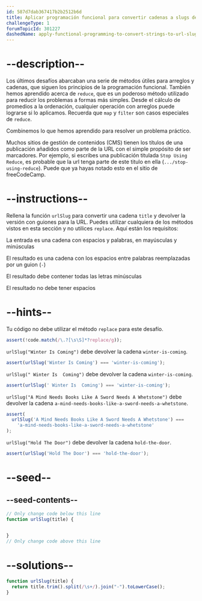 ```yaml
---
id: 587d7dab367417b2b2512b6d
title: Aplicar programación funcional para convertir cadenas a slugs de URL
challengeType: 1
forumTopicId: 301227
dashedName: apply-functional-programming-to-convert-strings-to-url-slugs
---
```


# --description--

Los últimos desafíos abarcaban una serie de métodos útiles para arreglos y cadenas, que siguen los principios de la programación funcional. También hemos aprendido acerca de `reduce`, que es un poderoso método utilizado para reducir los problemas a formas más simples. Desde el cálculo de promedios a la ordenación, cualquier operación con arreglos puede lograrse si lo aplicamos. Recuerda que `map` y `filter` son casos especiales de `reduce`.

Combinemos lo que hemos aprendido para resolver un problema práctico.

Muchos sitios de gestión de contenidos (CMS) tienen los títulos de una publicación añadidos como parte de la URL con el simple propósito de ser marcadores. Por ejemplo, si escribes una publicación titulada `Stop Using Reduce`, es probable que la url tenga parte de este titulo en ella (`.../stop-using-reduce`). Puede que ya hayas notado esto en el sitio de freeCodeCamp.

# --instructions--

Rellena la función `urlSlug` para convertir una cadena `title` y devolver la versión con guiones para la URL. Puedes utilizar cualquiera de los métodos vistos en esta sección y no utilices `replace`. Aquí están los requisitos:

La entrada es una cadena con espacios y palabras, en mayúsculas y minúsculas

El resultado es una cadena con los espacios entre palabras reemplazadas por un guion (`-`)

El resultado debe contener todas las letras minúsculas

El resultado no debe tener espacios

# --hints--

Tu código no debe utilizar el método `replace` para este desafío.

```js
assert(!code.match(/\.?[\s\S]*?replace/g));
```

`urlSlug("Winter Is Coming")` debe devolver la cadena `winter-is-coming`.

```js
assert(urlSlug('Winter Is Coming') === 'winter-is-coming');
```

`urlSlug(" Winter Is  Coming")` debe devolver la cadena `winter-is-coming`.

```js
assert(urlSlug(' Winter Is  Coming') === 'winter-is-coming');
```

`urlSlug("A Mind Needs Books Like A Sword Needs A Whetstone")` debe devolver la cadena `a-mind-needs-books-like-a-sword-needs-a-whetstone`.

```js
assert(
  urlSlug('A Mind Needs Books Like A Sword Needs A Whetstone') ===
    'a-mind-needs-books-like-a-sword-needs-a-whetstone'
);
```

`urlSlug("Hold The Door")` debe devolver la cadena `hold-the-door`.

```js
assert(urlSlug('Hold The Door') === 'hold-the-door');
```

# --seed--

## --seed-contents--

```js
// Only change code below this line
function urlSlug(title) {


}
// Only change code above this line
```

# --solutions--

```js
function urlSlug(title) {
  return title.trim().split(/\s+/).join("-").toLowerCase();
}
```
